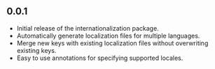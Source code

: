 ## 0.0.1

- Initial release of the internationalization package.
- Automatically generate localization files for multiple languages.
- Merge new keys with existing localization files without overwriting existing keys.
- Easy to use annotations for specifying supported locales.